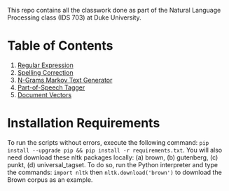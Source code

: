 This repo contains all the classwork done as part of the Natural Language Processing class (IDS 703) at Duke University. 

# Table of Contents

1. [Regular Expression](https://github.com/heath3rq/NLP_Projects/tree/main/I.%20Regular%20Expression)
2. [Spelling Correction](https://github.com/heath3rq/NLP_Projects/tree/main/II.%20Spelling%20Correction)
3. [N-Grams Markov Text Generator](https://github.com/heath3rq/NLP_Projects/tree/main/III.%20Ngrams%20Markov%20Text%20Generator)
4. [Part-of-Speech Tagger](https://github.com/heath3rq/NLP_Projects/tree/main/IV.%20Part-of-Speech%20Hidden%20Markov%20Model)
5. [Document Vectors](https://github.com/heath3rq/NLP_Projects/tree/main/V.%20Document%20Vectors)

# Installation Requirements
To run the scripts without errors, execute the following command: `pip install --upgrade pip && pip install -r requirements.txt`. You will also need download these nltk packages locally: (a) brown, (b) gutenberg, (c) punkt, (d) universal_tagset. To do so, run the Python interpreter and type the commands: `import nltk` then `nltk.download('brown')` to download the Brown corpus as an example. 
